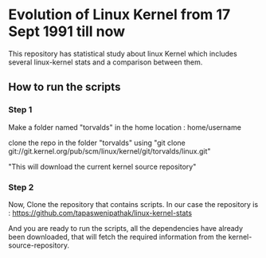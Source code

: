 # Evolution of Linux Kernel from 17 Sept 1991 till now
This repository has statistical study about linux Kernel which includes several linux-kernel stats and a comparison between them.


## How to run the scripts

### Step 1 
Make a folder named "torvalds" in the home location : home/username

clone the repo in the folder "torvalds" using "git clone git://git.kernel.org/pub/scm/linux/kernel/git/torvalds/linux.git"

"This will download the current kernel source repository"

### Step 2
Now, Clone the repository that contains scripts. In our case the repository is  : https://github.com/tapaswenipathak/linux-kernel-stats 

And you are ready to run the scripts, all the dependencies have already been downloaded, that will fetch the required information from the kernel-source-repository.




